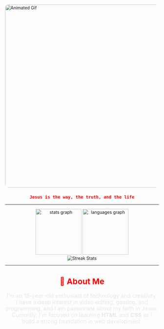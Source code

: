   <img src="https://github.com/user-attachments/assets/1ab086eb-8ece-4414-9b69-8abce01e1161" alt="Animated Gif" width="600" style="border-radius: 12px;"/>
</div>

<div align="center">
  <h3 style="color:#FF0000;"><code>Jesus is the way, the truth, and the life</code></h3>

  <hr/>

  <img src="https://github-readme-stats.vercel.app/api?username=Olukyr&hide_title=false&hide_rank=false&show_icons=true&include_all_commits=true&count_private=true&disable_animations=false&theme=transparent&title_color=FF0000&icon_color=FF0000&text_color=E1E9F0&bg_color=00000000&hide_border=true" height="150" alt="stats graph" />
  
  <img src="https://github-readme-stats.vercel.app/api/top-langs?username=murilothales&locale=en&hide_title=false&layout=compact&card_width=320&langs_count=5&theme=transparent&title_color=FF0000&text_color=E1E9F0&bg_color=00000000&hide_border=true" height="150" alt="languages graph" />
</div>

<div align="center">
  <img src="https://github-readme-streak-stats.herokuapp.com/?user=bxnefly&theme=transparent&background=00000000&hide_border=true&ring=FF0000&fire=FF0000&currStreakLabel=FF0000&sideLabels=E1E9F0&dates=E1E9F0&sideNums=E1E9F0" alt="Streak Stats" />
</div>

---

<div align="center">
  <h2 style="color:#FF0000; font-size: 26px;">🙋 About Me</h2>
  <p style="font-size: 18px; color:#E1E9F0; max-width: 600px;">
    I'm an 18-year-old enthusiast of technology and creativity. I have a deep interest in video editing, gaming, and programming, and I am passionate about my faith in Jesus. Currently, I'm focused on learning <strong>HTML</strong> and <strong>CSS</strong> as I build a strong foundation in web development.
  </p>
</div>
